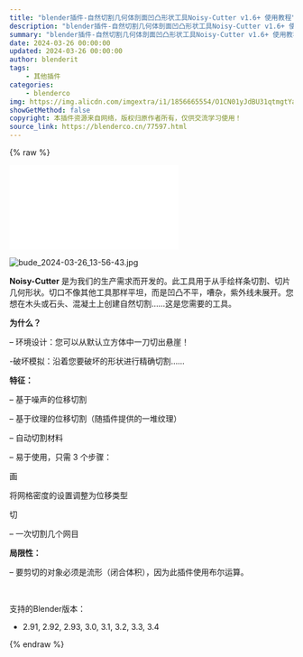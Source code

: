 ```yaml
---
title: "blender插件-自然切割几何体剖面凹凸形状工具Noisy-Cutter v1.6+ 使用教程"
description: "blender插件-自然切割几何体剖面凹凸形状工具Noisy-Cutter v1.6+ 使用教程"
summary: "blender插件-自然切割几何体剖面凹凸形状工具Noisy-Cutter v1.6+ 使用教程"
date: 2024-03-26 00:00:00
updated: 2024-03-26 00:00:00
author: blenderit
tags: 
    - 其他插件
categories:
    - blenderco
img: https://img.alicdn.com/imgextra/i1/1856665554/O1CN01yJdBU31qtmgtYapH5_!!1856665554.jpg
showGetMethod: false
copyright: 本插件资源来自网络，版权归原作者所有，仅供交流学习使用！
source_link: https://blenderco.cn/77597.html
---
```


{% raw %}
<div id="external-video-a3c12d5fff" class="external-video"><iframe frameborder="0" src="//player.bilibili.com/player.html?aid=1402287594&amp;bvid=BV15r421b7Xy&amp;cid=1482763927&amp;p=1" allowfullscreen="true"></iframe></div><p><img src="https://img.alicdn.com/imgextra/i1/1856665554/O1CN01bHuDj21qtmgugJokf_!!1856665554.jpg" alt="bude_2024-03-26_13-56-43.jpg"></p><p><b>Noisy-Cutter</b> 是为我们的生产需求而开发的。此工具用于从手绘样条切割、切片几何形状。切口不像其他工具那样平坦，而是凹凸不平，嘈杂，紫外线未展开。您想在木头或石头、混凝土上创建自然切割……这是您需要的工具。</p><p><strong>为什么？</strong></p><p>– 环境设计：您可以从默认立方体中一刀切出悬崖！</p><p>-破坏模拟：沿着您要破坏的形状进行精确切割……</p><p><strong>特征：</strong></p><p>– 基于噪声的位移切割</p><p>– 基于纹理的位移切割（随插件提供的一堆纹理）</p><p>– 自动切割材料</p><p>– 易于使用，只需 3 个步骤：</p><p>画</p><p>将网格密度的设置调整为位移类型</p><p>切</p><p>– 一次切割几个网目</p><p><strong>局限性：</strong></p><p>– 要剪切的对象必须是流形（闭合体积），因为此插件使用布尔运算。</p><p> </p><p>支持的Blender版本：</p><ul>
<li>2.91, 2.92, 2.93, 3.0, 3.1, 3.2, 3.3, 3.4</li>
</ul>
<div style="display: none">blenderco</div>
{% endraw %}